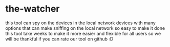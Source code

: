 # the-watcher
this tool can spy on the devices in the local network devices with many options that can make sniffing on the local network so easy to make it done this tool take weeks to make it more easier and flexible for all users so we will be thankful if you can rate our tool on github :D
